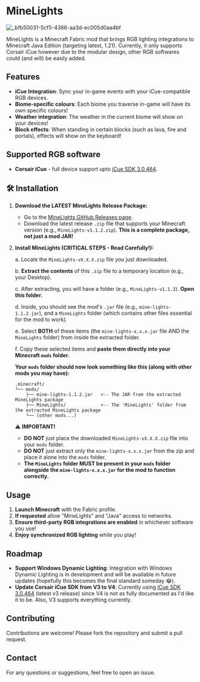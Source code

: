 # MineLights
![_bfb50031-5cf5-4366-aa3d-ec005d0aa4bf](https://github.com/user-attachments/assets/d2a078e4-f7f1-43cf-b03e-b1b6142b6fd8)

MineLights is a Minecraft Fabric mod that brings RGB lighting integrations to Minecraft Java Edition (targeting latest, 1.21). Currently, it only supports Corsair iCue however due to the modular design, other RGB softwares could (and will) be easily added.

## Features

- **iCue Integration**: Sync your in-game events with your iCue-compatible RGB devices.
- **Biome-specific colours**: Each biome you traverse in-game will have its own specific colours!
- **Weather integration**: The weather in the current biome will show on your devices!
- **Block effects**: When standing in certain blocks (such as lava, fire and portals), effects will show on the keyboard!

## Supported RGB software
- **Corsair iCue** - full device support upto [iCue SDK 3.0.464](https://github.com/CorsairOfficial/cue-sdk/releases/tag/v3.0.464).

## 🛠️ Installation

1.  **Download the LATEST MineLights Release Package:**
    *   Go to the [MineLights GitHub Releases page](https://github.com/megabytesme/MineLights/releases).
    *   Download the latest release `.zip` file that supports your Minecraft version (e.g., `MineLights-v1.1.2.zip`). **This is a complete package, not just a mod JAR!**

2.  **Install MineLights (CRITICAL STEPS - Read Carefully!):**

    a.  Locate the `MineLights-vX.X.X.zip` file you just downloaded.

    b.  **Extract the contents** of this `.zip` file to a temporary location (e.g., your Desktop).

    c.  After extracting, you will have a folder (e.g., `MineLights-v1.1.2`). **Open this folder.**

    d.  Inside, you should see the mod's `.jar` file (e.g., `mine-lights-1.1.2.jar`), and a `MineLights` folder (which contains other files essential for the mod to work).
   
    e.  Select **BOTH** of these items (the `mine-lights-x.x.x.jar` file AND the `MineLights` folder) from inside the extracted folder.
    
    f.  Copy these selected items and **paste them directly into your Minecraft `mods` folder.**

    **Your `mods` folder should now look something like this (along with other mods you may have):**
    ```
    .minecraft/
    └── mods/
        ├── mine-lights-1.1.2.jar   <-- The JAR from the extracted MineLights package
        ├── MineLights/             <-- The 'MineLights' folder from the extracted MineLights package
        └── (other mods...)
    ```

    ⚠️ **IMPORTANT!**
    *   **DO NOT** just place the downloaded `MineLights-vX.X.X.zip` file into your `mods` folder.
    *   **DO NOT** just extract only the `mine-lights-x.x.x.jar` from the zip and place it alone into the `mods` folder.
    *   **The `MineLights` folder MUST be present in your `mods` folder alongside the `mine-lights-x.x.x.jar` for the mod to function correctly.**

## Usage

1. **Launch Minecraft** with the Fabric profile.
2. **If requested** allow "MineLights" and "Java" access to networks.
3. **Ensure third-party RGB integrations are enabled** in whichever software you use!
4. **Enjoy synchronized RGB lighting** while you play!

## Roadmap

- **Support Windows Dynamic Lighting**: Integration with Windows Dynamic Lighting is in development and will be available in future updates (hopefully this becomes the final standard someday 😂).
- **Update Corsair iCue SDK from V3 to V4**: Currently using [iCue SDK 3.0.464](https://github.com/CorsairOfficial/cue-sdk/releases/tag/v3.0.464) (latest v3 release) since V4 is not as fully documented as I'd like it to be. Also, V3 supports everything currently.

## Contributing

Contributions are welcome! Please fork the repository and submit a pull request.

## Contact

For any questions or suggestions, feel free to open an issue.
